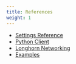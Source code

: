 ```yaml
---
title: References
weight: 1
---
```


* [Settings Reference](./settings)
* [Python Client](./longhorn-client-python)
* [Longhorn Networking](./networking)
* [Examples](./examples)
